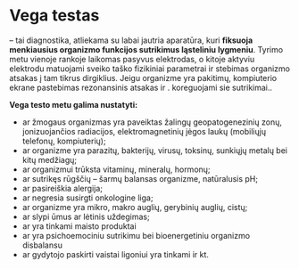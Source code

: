 # Vega testas

 – tai diagnostika, atliekama su labai jautria aparatūra, kuri **fiksuoja menkiausius organizmo funkcijos sutrikimus ląsteliniu lygmeniu**. Tyrimo metu vienoje rankoje laikomas pasyvus elektrodas, o kitoje aktyviu elektrodu matuojami sveiko taško fizikiniai parametrai ir stebimas organizmo atsakas į tam tikrus dirgiklius. Jeigu organizme yra pakitimų, kompiuterio ekrane pastebimas rezonansinis atsakas ir . koreguojami sie  sutrikimai..

**Vega testo metu galima nustatyti:**

- ar žmogaus organizmas yra paveiktas žalingų geopatogenezinių zonų, jonizuojančios radiacijos, elektromagnetinių jėgos laukų (mobiliųjų telefonų, kompiuterių);
- ar organizme yra parazitų, bakterijų, virusų, toksinų, sunkiųjų metalų bei kitų medžiagų;
- ar organizmui trūksta vitaminų, mineralų, hormonų;
- ar sutrikęs rūgščių – šarmų balansas organizme, natūralusis pH;
- ar pasireiškia alergija;
- ar negresia susirgti onkologine liga;
- ar organizme yra mikro, makro auglių, gerybinių auglių, cistų;
- ar slypi ūmus ar lėtinis uždegimas;
- ar yra tinkami maisto produktai
- ar yra psichoemociniu sutrikimu bei bioenergetiniu organizmo disbalansu
- ar gydytojo paskirti vaistai ligoniui yra tinkami ir kt.